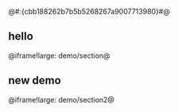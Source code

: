 @#:{cbb188262b7b5b5268267a9007713980}#@


## hello

@iframe!large: demo/section@

## new demo
@iframe!large: demo/section2@